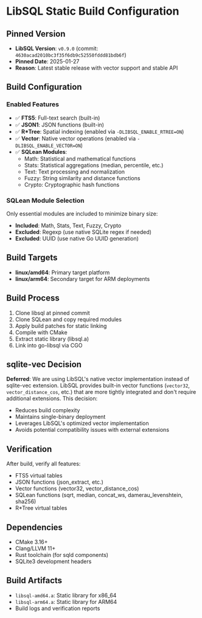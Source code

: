 # LibSQL Static Build Configuration

## Pinned Version
- **LibSQL Version**: `v0.9.0` (commit: `4630acad2010bc3f35f6db9c52550fddd81bdb6f`)
- **Pinned Date**: 2025-01-27
- **Reason**: Latest stable release with vector support and stable API

## Build Configuration

### Enabled Features
- ✅ **FTS5**: Full-text search (built-in)
- ✅ **JSON1**: JSON functions (built-in)
- ✅ **R*Tree**: Spatial indexing (enabled via `-DLIBSQL_ENABLE_RTREE=ON`)
- ✅ **Vector**: Native vector operations (enabled via `-DLIBSQL_ENABLE_VECTOR=ON`)
- ✅ **SQLean Modules**:
  - Math: Statistical and mathematical functions
  - Stats: Statistical aggregations (median, percentile, etc.)
  - Text: Text processing and normalization
  - Fuzzy: String similarity and distance functions
  - Crypto: Cryptographic hash functions

### SQLean Module Selection
Only essential modules are included to minimize binary size:
- **Included**: Math, Stats, Text, Fuzzy, Crypto
- **Excluded**: Regexp (use native SQLite regex if needed)
- **Excluded**: UUID (use native Go UUID generation)

## Build Targets
- **linux/amd64**: Primary target platform
- **linux/arm64**: Secondary target for ARM deployments

## Build Process
1. Clone libsql at pinned commit
2. Clone SQLean and copy required modules
3. Apply build patches for static linking
4. Compile with CMake
5. Extract static library (libsql.a)
6. Link into go-libsql via CGO

## sqlite-vec Decision
**Deferred**: We are using LibSQL's native vector implementation instead of sqlite-vec extension. LibSQL provides built-in vector functions (`vector32`, `vector_distance_cos`, etc.) that are more tightly integrated and don't require additional extensions. This decision:
- Reduces build complexity
- Maintains single-binary deployment
- Leverages LibSQL's optimized vector implementation
- Avoids potential compatibility issues with external extensions

## Verification
After build, verify all features:
- FTS5 virtual tables
- JSON functions (json_extract, etc.)
- Vector functions (vector32, vector_distance_cos)
- SQLean functions (sqrt, median, concat_ws, damerau_levenshtein, sha256)
- R*Tree virtual tables

## Dependencies
- CMake 3.16+
- Clang/LLVM 11+
- Rust toolchain (for sqld components)
- SQLite3 development headers

## Build Artifacts
- `libsql-amd64.a`: Static library for x86_64
- `libsql-arm64.a`: Static library for ARM64
- Build logs and verification reports
